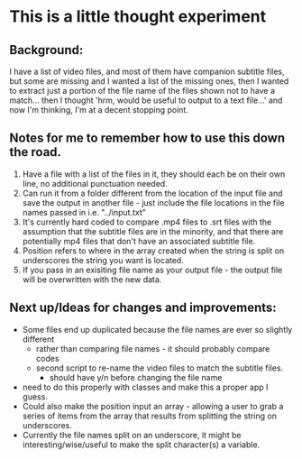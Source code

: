 # This is a little thought experiment

## Background:
I have a list of video files, and most of them have companion subtitle files, but some are missing and I wanted a list of the missing ones, then I wanted to extract just a portion of the file name of the files shown not to have a match... then I thought 'hrm, would be useful to output to a text file...' and now I'm thinking, I'm at a decent stopping point. 

## Notes for me to remember how to use this down the road. 
1. Have a file with a list of the files in it, they should each be on their own line, no additional punctuation needed.
2. Can run it from a folder different from the location of the input file and save the output in another file - just include the file locations in the file names passed in i.e. "../input.txt"
3. It's currently hard coded to compare .mp4 files to .srt files with the assumption that the subtitle files are in the minority, and that there are potentially mp4 files that don't have an associated subtitle file. 
4. Position refers to where in the array created when the string is split on underscores the string you want is located. 
5. If you pass in an exisiting file name as your output file - the output file will be overwritten with the new data. 

## Next up/Ideas for changes and improvements:
- Some files end up duplicated because the file names are ever so slightly different
  - rather than comparing file names - it should probably compare codes
  - second script to re-name the video files to match the subtitle files.
    - should have y/n before changing the file name
- need to do this properly with classes and make this a proper app I guess. 
- Could also make the position input an array - allowing a user to grab a series of items from the array that results from splitting the string on underscores.
- Currently the file names split on an underscore, it might be interesting/wise/useful to make the split character(s) a variable.
